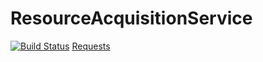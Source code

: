 # ResourceAcquisitionService


[![Build Status](https://travis-ci.org/vtsyryuk/ResourceAcquisitionService.svg?branch=master)](https://travis-ci.org/vtsyryuk/ResourceAcquisitionService)
[Requests](https://travis-ci.org/vtsyryuk/ResourceAcquisitionService/requests)
